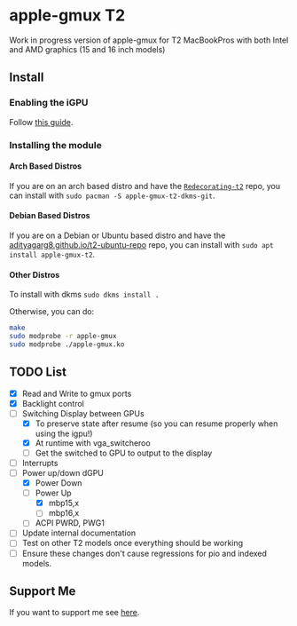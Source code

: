 # apple-gmux T2

Work in progress version of apple-gmux for T2 MacBookPros with both Intel and
AMD graphics (15 and 16 inch models)

## Install

### Enabling the iGPU

Follow [this guide](https://wiki.t2linux.org/guides/hybrid-graphics/).

### Installing the module

#### Arch Based Distros

If you are on an arch based distro and have the
[`Redecorating-t2`](https://github.com/Redecorating/archlinux-t2-packages)
repo, you can install with `sudo pacman -S apple-gmux-t2-dkms-git`.

#### Debian Based Distros

If you are on a Debian or Ubuntu based distro and have the
[adityagarg8.github.io/t2-ubuntu-repo](https://github.com/AdityaGarg8/t2-ubuntu-repo)
repo, you can install with `sudo apt install apple-gmux-t2`.

#### Other Distros

To install with dkms `sudo dkms install .`

Otherwise, you can do:

```sh
make
sudo modprobe -r apple-gmux
sudo modprobe ./apple-gmux.ko
```

## TODO List

- [x] Read and Write to gmux ports
- [x] Backlight control
- [ ] Switching Display between GPUs
	- [x] To preserve state after resume (so you can resume properly when using the igpu!)
	- [x] At runtime with vga_switcheroo
	- [ ] Get the switched to GPU to output to the display
- [ ] Interrupts
- [ ] Power up/down dGPU
	- [x] Power Down
	- [ ] Power Up
		- [x] mbp15,x
		- [ ] mbp16,x
	- [ ] ACPI PWRD, PWG1
- [ ] Update internal documentation
- [ ] Test on other T2 models once everything should be working
- [ ] Ensure these changes don't cause regressions for pio and indexed models.

## Support Me

If you want to support me see [here](https://github.com/Redecorating#support-me).

